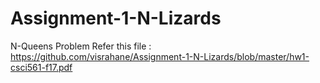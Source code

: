 # Assignment-1-N-Lizards
N-Queens Problem
Refer this file : https://github.com/visrahane/Assignment-1-N-Lizards/blob/master/hw1-csci561-f17.pdf
